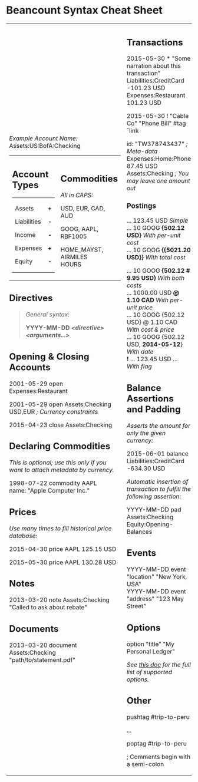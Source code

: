 Beancount Syntax Cheat Sheet
============================

<table>
<tbody>
<tr class="odd">
<td><p><em>Example Account Name:</em> Assets:US:BofA:Checking</p>
<table>
<tbody>
<tr class="odd">
<td><h2 id="account-types">Account Types</h2>
<table>
<tbody>
<tr class="odd">
<td><p>Assets</p>
<p>Liabilities</p>
<p>Income</p>
<p>Expenses</p>
<p>Equity</p></td>
<td><p><strong>+</strong></p>
<p><strong>-</strong></p>
<p><strong>-</strong></p>
<p><strong>+</strong></p>
<p><strong>-</strong></p></td>
</tr>
</tbody>
</table></td>
<td><h2 id="commodities">Commodities</h2>
<p><em>All in CAPS:</em></p>
<p>USD, EUR, CAD, AUD</p>
<p>GOOG, AAPL, RBF1005</p>
<p>HOME_MAYST, AIRMILES<br />
HOURS</p></td>
</tr>
</tbody>
</table>
<h2 id="directives">Directives</h2>
<blockquote>
<p><em>General syntax:</em></p>
<p><strong>YYYY-MM-DD <em>&lt;directive&gt; &lt;arguments...&gt;</em></strong></p>
</blockquote>
<h2 id="opening-closing-accounts">Opening &amp; Closing Accounts</h2>
<p>2001-05-29 open Expenses:Restaurant</p>
<p>2001-05-29 open Assets:Checking USD,EUR <em>; Currency constraints</em></p>
<p>2015-04-23 close Assets:Checking</p>
<h2 id="declaring-commodities">Declaring Commodities</h2>
<p><em>This is optional; use this only if you want to attach metadata by currency.</em></p>
<p>1998-07-22 commodity AAPL<br />
name: "Apple Computer Inc."</p>
<h2 id="prices">Prices</h2>
<p><em>Use many times to fill historical price database:</em></p>
<p>2015-04-30 price AAPL 125.15 USD</p>
<p>2015-05-30 price AAPL 130.28 USD</p>
<h2 id="notes">Notes</h2>
<p>2013-03-20 note Assets:Checking "Called to ask about rebate"</p>
<h2 id="documents">Documents</h2>
<p>2013-03-20 document Assets:Checking "path/to/statement.pdf"</p></td>
<td><h2 id="transactions">Transactions</h2>
<p>2015-05-30 * "Some narration about this transaction"<br />
Liabilities:CreditCard -101.23 USD<br />
Expenses:Restaurant 101.23 USD</p>
<p>2015-05-30 ! "Cable Co" "Phone Bill" #tag ˆlink</p>
<p>id: "TW378743437" <em>; Meta-data</em><br />
Expenses:Home:Phone 87.45 USD<br />
Assets:Checking <em>; You may leave one amount out</em></p>
<h3 id="postings">Postings</h3>
<p>... 123.45 USD <em>Simple</em><br />
... 10 GOOG <strong>{502.12 USD}</strong> <em>With per-unit cost<br />
</em> ... 10 GOOG <strong>{{5021.20 USD}}</strong> <em>With total cost</em></p>
<p>... 10 GOOG <strong>{502.12 # 9.95 USD}</strong> <em>With both costs</em><br />
... 1000.00 USD <strong>@ 1.10 CAD</strong> <em>With per-unit price</em><br />
... 10 GOOG {502.12 USD} @ 1.10 CAD <em>With cost &amp; price</em><br />
... 10 GOOG {502.12 USD, <strong>2014-05-12</strong>} <em>With date</em><br />
<strong>!</strong> ... 123.45 USD ... <em>With flag</em></p>
<h2 id="balance-assertions-and-padding">Balance Assertions and Padding</h2>
<p><em>Asserts the amount for only the given currency:</em></p>
<p>2015-06-01 balance Liabilities:CreditCard -634.30 USD</p>
<p><em>Automatic insertion of transaction to fulfill the following assertion:</em></p>
<p>YYYY-MM-DD pad Assets:Checking Equity:Opening-Balances</p>
<h2 id="events">Events</h2>
<p>YYYY-MM-DD event "location" "New York, USA"<br />
YYYY-MM-DD event "address" "123 May Street"</p>
<h2 id="options">Options </h2>
<p>option "title" "My Personal Ledger"</p>
<p><em>See <a href="07_beancount_options_reference.md"><span class="underline">this doc</span></a> for the full list of supported options.</em></p>
<h2 id="other">Other</h2>
<p>pushtag #trip-to-peru</p>
<p>...</p>
<p>poptag #trip-to-peru</p>
<p>; Comments begin with a semi-colon</p></td>
</tr>
</tbody>
</table>
